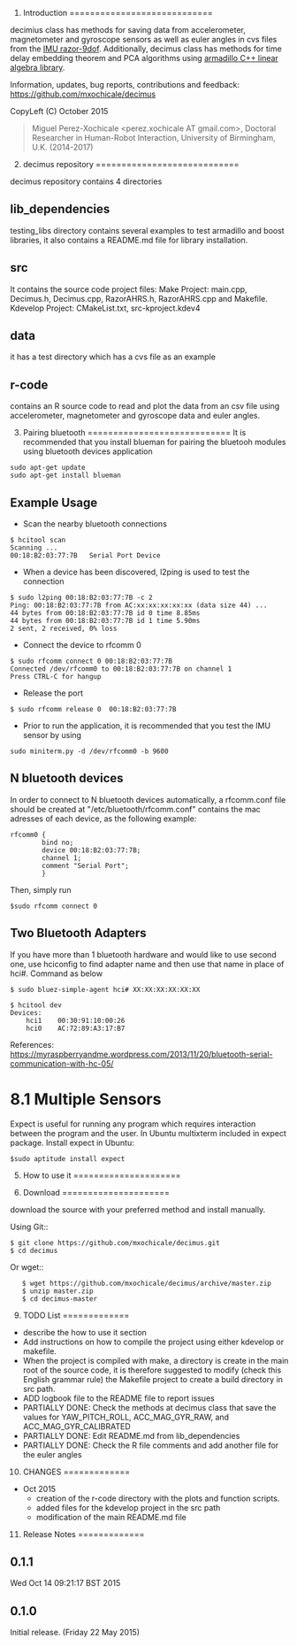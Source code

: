 1. Introduction
============================

decimius class has methods for saving data from accelerometer, magnetometer and gyroscope sensors 
as well as euler angles in cvs files from the [IMU razor-9dof](https://github.com/ptrbrtz/razor-9dof-ahrs). 
Additionally, decimus class has methods for time delay embedding theorem and PCA algorithms using 
[armadillo C++ linear algebra library](http://arma.sourceforge.net/).

Information, updates, bug reports, contributions and feedback: https://github.com/mxochicale/decimus

CopyLeft (C) October 2015

> Miguel Perez-Xochicale <perez.xochicale AT gmail.com>,
> Doctoral Researcher in Human-Robot Interaction,
> University of Birmingham, U.K. (2014-2017)


2. decimus repository 
============================

decimus repository contains 4 directories

lib_dependencies
---
testing_libs directory contains several examples to test armadillo and boost libraries,
it also contains a README.md file for library installation.

src
---
It contains the source code project files:
Make Project: main.cpp, Decimus.h, Decimus.cpp, RazorAHRS.h, RazorAHRS.cpp and Makefile.
Kdevelop Project: CMakeList.txt, src-kproject.kdev4


data
---
it has a test directory which has a cvs file as an example

r-code
---
contains an R source code to read and plot the data from an csv file using accelerometer, 
magnetometer and gyroscope data and euler angles.

3. Pairing bluetooth 
============================
It is recommended that you install blueman for pairing the bluetooh modules
using bluetooth devices application

```
sudo apt-get update
sudo apt-get install blueman
```

Example Usage
--
* Scan the nearby bluetooth connections 

```
$ hcitool scan 
Scanning ...
00:18:B2:03:77:7B	Serial Port Device
```

* When a device has been discovered, l2ping is used to test the connection

```
$ sudo l2ping 00:18:B2:03:77:7B -c 2
Ping: 00:18:B2:03:77:7B from AC:xx:xx:xx:xx:xx (data size 44) ...
44 bytes from 00:18:B2:03:77:7B id 0 time 8.85ms
44 bytes from 00:18:B2:03:77:7B id 1 time 5.90ms
2 sent, 2 received, 0% loss
```

* Connect the device to rfcomm 0
```
$ sudo rfcomm connect 0 00:18:B2:03:77:7B
Connected /dev/rfcomm0 to 00:18:B2:03:77:7B on channel 1
Press CTRL-C for hangup
```

* Release the port
```
$ sudo rfcomm release 0  00:18:B2:03:77:7B
```


* Prior to run the application, it is recommended that you test the IMU sensor by using 
```
sudo miniterm.py -d /dev/rfcomm0 -b 9600
```


N bluetooth devices
--

In order to connect to N bluetooth devices automatically, 
a rfcomm.conf file should be created at 
"/etc/bluetooth/rfcomm.conf" contains the mac adresses of each device,
as the following example:

```
rfcomm0 {
        bind no;
        device 00:18:B2:03:77:7B;
        channel 1;
        comment "Serial Port";
        }
```

Then, simply run

```
$sudo rfcomm connect 0
```

Two Bluetooth Adapters
--

If you have more than 1 bluetooth hardware and would
like to use second one, use hciconfig to find adapter name and
then use that name in place of hci#. Command as below

```
$ sudo bluez-simple-agent hci# XX:XX:XX:XX:XX:XX
```

```
$ hcitool dev
Devices:
	hci1	00:30:91:10:00:26
	hci0	AC:72:89:A3:17:B7
```

References:
https://myraspberryandme.wordpress.com/2013/11/20/bluetooth-serial-communication-with-hc-05/



8.1 Multiple Sensors
=====================

Expect is useful for running any program which requires interaction between the program and the user.
In Ubuntu multixterm included in expect package. Install expect in Ubuntu:

```
$sudo aptitude install expect
```


5. How to use it
=====================




4. Download
=====================

download the source with your preferred method and install manually.

Using Git::
```
$ git clone https://github.com/mxochicale/decimus.git 
$ cd decimus
```

Or wget::

```
   $ wget https://github.com/mxochicale/decimus/archive/master.zip
   $ unzip master.zip
   $ cd decimus-master
```





9. TODO List
=============

* describe the how to use it section
* Add instructions on how to compile the project using either kdevelop or makefile.
* When the project is compiled with make, a directory is create in the main root of the source code,
  it is therefore suggested to modify (check this English grammar rule) the Makefile project to create
  a build directory in src path.
* ADD logbook file to the README file to report issues
* PARTIALLY DONE: Check the methods at decimus class that save the values for 
  YAW_PITCH_ROLL, ACC_MAG_GYR_RAW, and ACC_MAG_GYR_CALIBRATED
* PARTIALLY DONE: Edit README.md from lib_dependencies
* PARTIALLY DONE: Check the R file comments and add another file for the euler angles


10. CHANGES
=============

* Oct 2015
  - creation of the r-code directory with the plots and function scripts.
  - added files for the kdevelop project in the src path	 
  - modification of the main README.md file



11. Release Notes
=============

0.1.1
-----
Wed Oct 14 09:21:17 BST 2015


0.1.0 
-----
Initial release. (Friday 22 May 2015)


